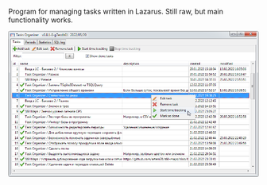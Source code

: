 Program for managing tasks written in Lazarus. Still raw, but main functionality works.

![](images/screenshot.png)

